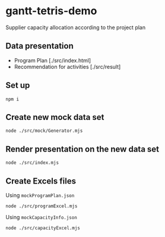 # gantt-tetris-demo

Supplier capacity allocation according to the project plan

## Data presentation

- Program Plan [./src/index.html]
- Recommendation for activities [./src/result]

## Set up

```
npm i
```

## Create new mock data set

```
node ./src/mock/Generator.mjs
```

## Render presentation on the new data set

```
node ./src/index.mjs
```

## Create Excels files

Using `mockProgramPlan.json`

```
node ./src/programExcel.mjs
```

Using `mockCapacityInfo.json`

```
node ./src/capacityExcel.mjs
```
